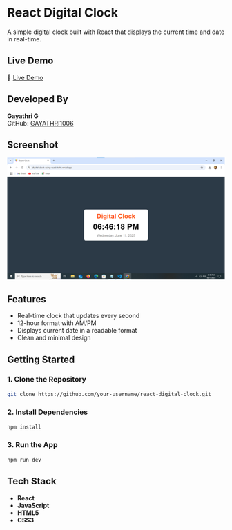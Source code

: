 # React Digital Clock

A simple digital clock built with React that displays the current time and date in real-time.

## Live Demo

🔗 [Live Demo](https://digital-clock-using-react-kohl.vercel.app/)

## Developed By
**Gayathri G**  
GitHub: [GAYATHRI1006](https://github.com/GAYATHRI1006)

## Screenshot

![Digital Clock Screenshot](digitalclock.png)

## Features

- Real-time clock that updates every second  
- 12-hour format with AM/PM  
- Displays current date in a readable format  
- Clean and minimal design  

## Getting Started

### 1. Clone the Repository

```bash
git clone https://github.com/your-username/react-digital-clock.git
```

### 2. Install Dependencies

```bash
npm install
```

### 3. Run the App

```bash
npm run dev
```

## Tech Stack

- **React**
- **JavaScript**
- **HTML5**
- **CSS3**
